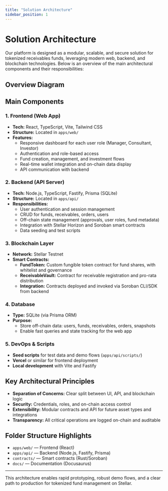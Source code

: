 ```yaml
---
title: "Solution Architecture"
sidebar_position: 1
---
```


# Solution Architecture

Our platform is designed as a modular, scalable, and secure solution for tokenized receivables funds, leveraging modern web, backend, and blockchain technologies. Below is an overview of the main architectural components and their responsibilities:

## Overview Diagram

## Main Components

### 1. Frontend (Web App)
- **Tech:** React, TypeScript, Vite, Tailwind CSS
- **Structure:** Located in `apps/web/`
- **Features:**
  - Responsive dashboard for each user role (Manager, Consultant, Investor)
  - Authentication and role-based access
  - Fund creation, management, and investment flows
  - Real-time wallet integration and on-chain data display
  - API communication with backend

### 2. Backend (API Server)
- **Tech:** Node.js, TypeScript, Fastify, Prisma (SQLite)
- **Structure:** Located in `apps/api/`
- **Responsibilities:**
  - User authentication and session management
  - CRUD for funds, receivables, orders, users
  - Off-chain state management (approvals, user roles, fund metadata)
  - Integration with Stellar Horizon and Soroban smart contracts
  - Data seeding and test scripts

### 3. Blockchain Layer
- **Network:** Stellar Testnet
- **Smart Contracts:**
  - **FundToken:** Custom fungible token contract for fund shares, with whitelist and governance
  - **ReceivableVault:** Contract for receivable registration and pro-rata distribution
  - **Integration:** Contracts deployed and invoked via Soroban CLI/SDK from backend

### 4. Database
- **Type:** SQLite (via Prisma ORM)
- **Purpose:**
  - Store off-chain data: users, funds, receivables, orders, snapshots
  - Enable fast queries and state tracking for the web app

### 5. DevOps & Scripts
- **Seed scripts** for test data and demo flows (`apps/api/scripts/`)
- **Vercel** or similar for frontend deployment
- **Local development** with Vite and Fastify

## Key Architectural Principles
- **Separation of Concerns:** Clear split between UI, API, and blockchain logic
- **Security:** Credentials, roles, and on-chain access control
- **Extensibility:** Modular contracts and API for future asset types and integrations
- **Transparency:** All critical operations are logged on-chain and auditable

## Folder Structure Highlights
- `apps/web/` — Frontend (React)
- `apps/api/` — Backend (Node.js, Fastify, Prisma)
- `contracts/` — Smart contracts (Rust/Soroban)
- `docs/` — Documentation (Docusaurus)

---

This architecture enables rapid prototyping, robust demo flows, and a clear path to production for tokenized fund management on Stellar.